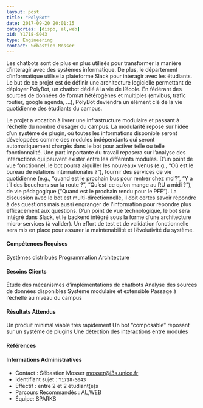 ```yaml
---
layout: post
title: "PolyBot"
date: 2017-09-20 20:01:15
categories: [dispo, al,web]
pid: Y1718-S043
type: Engineering
contact: Sébastien Mosser
---
```

       
Les chatbots sont de plus en plus utilisés pour transformer la manière d’interagir avec des systèmes informatique. De plus, le département d’informatique utilise la plateforme Slack pour interagir avec les étudiants. Le but de ce projet est de définir une architecture logicielle permettant de déployer PolyBot, un chatbot dédié à la vie de l’école. En fédérant des sources de données de format hétérogènes et multiples (envibus, trafic routier, google agenda, …), PolyBot deviendra un élément clé de la vie quotidienne des étudiants du campus.

Le projet a vocation à livrer une infrastructure modulaire et passant à l’échelle du nombre d’usager du campus. La modularité repose sur l’idée d’un système de plugin, où toutes les informations disponible seront développées comme des modules indépendants qui seront automatiquement chargés dans le bot pour activer telle ou telle fonctionnalité. Une part importante du travail reposera sur l’analyse des interactions qui peuvent exister entre les différents modules.
D’un point de vue fonctionnel, le bot pourra aiguiller les nouveaux venus (e.g., “Où est le bureau de relations internationales ?”), fournir des services de vie quotidienne (e.g., “quand est le prochain bus pour rentrer chez moi?”, “Y a t’il des bouchons sur la route ?”, “Qu’est-ce qu’on mange au RU a midi ?”), de vie pédagogique (“Quand est le prochain rendu pour le PFE”). La discussion avec le bot est multi-directionnelle, il doit certes savoir répondre à des questions mais aussi engranger de l’information pour répondre plus efficacement aux questions. D’un point de vue technologique, le bot sera intégré dans Slack, et le backend intégré sous la forme d’une architecture micro-services (à valider). Un effort de test et de validation fonctionnelle sera mis en place pour assurer la maintenabilité et l’évolutivité du système. 


#### Compétences Requises
Systèmes distribués
Programmation
Architecture



     

#### Besoins Clients
Étude des mécanismes d’implémentations de chatbots
Analyse des sources de données disponibles
Système modulaire et extensible
Passage à l’échelle au niveau du campus

#### Résultats Attendus
Un produit minimal viable très rapidement
Un bot “composable” reposant sur un système de plugins
Une détection des interactions entre modules

#### Références



#### Informations Administratives
  * Contact : Sébastien Mosser <mosser@i3s.unice.fr>
  * Identifiant sujet : `Y1718-S043`
  * Effectif : entre 2 et 2 étudiant(e)s
  * Parcours Recommandés : AL,WEB
  * Équipe: SPARKS

     